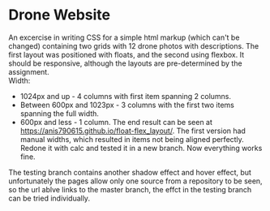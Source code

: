 # Drone Website
An excercise in writing CSS for a simple html markup (which can't be changed) containing two grids with 12 drone photos with descriptions.
The first layout was positioned with floats, and the second using flexbox. It should be responsive, although the layouts are pre-determined by the assignment.  
Width: 
- 1024px and up - 4 columns with first item spanning 2 columns.
- Between 600px and 1023px - 3 columns with the first two items spanning the full width.
- 600px and less - 1 column.
The end result can be seen at https://anis790615.github.io/float-flex_layout/.
The first version had manual widths, which resulted in items not being aligned perfectly. Redone it with calc and tested it in a new branch. Now everything works fine.

The testing branch contains another shadow effect and hover effect, but unfortunately the pages allow only one source from a repository to be seen, so the url ablve links to the master branch, the effct in the testing branch can be tried individually.
